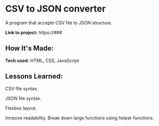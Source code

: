 # CSV to JSON converter
A program that accepts CSV file to JSON structure.

**Link to project:** https://###


## How It's Made:

**Tech used:** HTML, CSS, JavaScript


## Lessons Learned:

CSV file syntax.

JSON file syntax.

Flexbox layout.

Imrpove readability. Break down large functions using helper functions.

